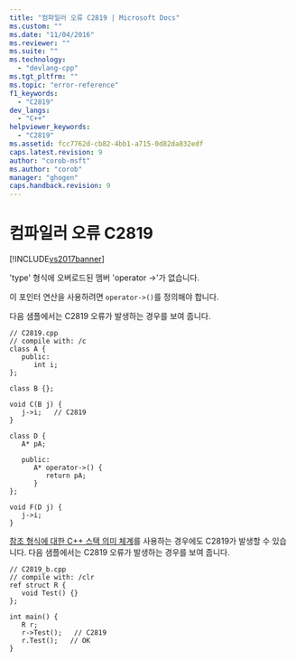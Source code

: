 ```yaml
---
title: "컴파일러 오류 C2819 | Microsoft Docs"
ms.custom: ""
ms.date: "11/04/2016"
ms.reviewer: ""
ms.suite: ""
ms.technology: 
  - "devlang-cpp"
ms.tgt_pltfrm: ""
ms.topic: "error-reference"
f1_keywords: 
  - "C2819"
dev_langs: 
  - "C++"
helpviewer_keywords: 
  - "C2819"
ms.assetid: fcc7762d-cb82-4bb1-a715-0d82da832edf
caps.latest.revision: 9
author: "corob-msft"
ms.author: "corob"
manager: "ghogen"
caps.handback.revision: 9
---
```

# 컴파일러 오류 C2819
[!INCLUDE[vs2017banner](../../assembler/inline/includes/vs2017banner.md)]

'type' 형식에 오버로드된 멤버 'operator \-\>'가 없습니다.  
  
 이 포인터 연산을 사용하려면 `operator->()`를 정의해야 합니다.  
  
 다음 샘플에서는 C2819 오류가 발생하는 경우를 보여 줍니다.  
  
```  
// C2819.cpp  
// compile with: /c  
class A {  
   public:  
      int i;  
};  
  
class B {};  
  
void C(B j) {  
   j->i;   // C2819  
}  
  
class D {  
   A* pA;  
  
   public:  
      A* operator->() {  
         return pA;  
      }  
};  
  
void F(D j) {  
   j->i;  
}  
```  
  
 [참조 형식에 대한 C\+\+ 스택 의미 체계](../../dotnet/cpp-stack-semantics-for-reference-types.md)를 사용하는 경우에도 C2819가 발생할 수 있습니다.  다음 샘플에서는 C2819 오류가 발생하는 경우를 보여 줍니다.  
  
```  
// C2819_b.cpp  
// compile with: /clr  
ref struct R {  
   void Test() {}  
};  
  
int main() {  
   R r;  
   r->Test();   // C2819  
   r.Test();   // OK  
}  
```
